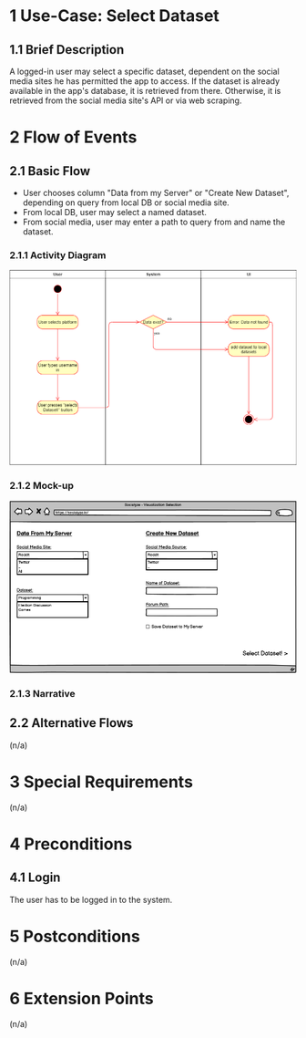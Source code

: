 # 1 Use-Case: Select Dataset

## 1.1 Brief Description

A logged-in user may select a specific dataset, dependent on the social media sites he has permitted the app to access.
If the dataset is already available in the app's database, it is retrieved from there.
Otherwise, it is retrieved from the social media site's API or via web scraping.

# 2 Flow of Events

## 2.1 Basic Flow

- User chooses column "Data from my Server" or "Create New Dataset", depending on query from local DB or social media site.
- From local DB, user may select a named dataset.
- From social media, user may enter a path to query from and name the dataset.

### 2.1.1 Activity Diagram

![Select Dataset Activity Diagram](activity_SelectDataset.png)

### 2.1.2 Mock-up

![Select Dataset Form Wireframe](mockup_SelectDataset.png)

### 2.1.3 Narrative

## 2.2 Alternative Flows

(n/a)

# 3 Special Requirements

(n/a)

# 4 Preconditions

## 4.1 Login

The user has to be logged in to the system.

# 5 Postconditions

(n/a)
 
# 6 Extension Points

(n/a)
